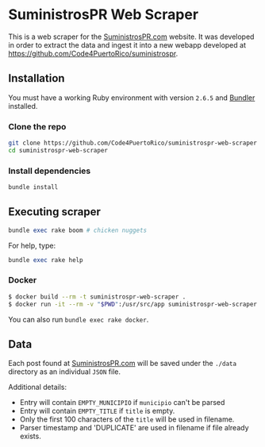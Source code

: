 # SuministrosPR Web Scraper

This is a web scraper for the [SuministrosPR.com](https://SuministrosPR.com) website. It was developed in order to extract the data and ingest it into a new webapp developed at https://github.com/Code4PuertoRico/suministrospr.

## Installation

You must have a working Ruby environment with version `2.6.5` and [Bundler](https://bundler.io/) installed.

### Clone the repo

```bash
git clone https://github.com/Code4PuertoRico/suministrospr-web-scraper
cd suministrospr-web-scraper
```

### Install dependencies

```ruby
bundle install
```

## Executing scraper

```ruby
bundle exec rake boom # chicken nuggets
```

For help, type:

```ruby
bundle exec rake help
```

### Docker

```bash
$ docker build --rm -t suministrospr-web-scraper .
$ docker run -it --rm -v "$PWD":/usr/src/app suministrospr-web-scraper bundle exec rake boom
```

You can also run `bundle exec rake docker`.

## Data

Each post found at [SuministrosPR.com](https://SuministrosPR.com) will be saved under the `./data` directory as an individual `JSON` file.

Additional details:

- Entry will contain `EMPTY_MUNICIPIO` if `municipio` can't be parsed
- Entry will contain `EMPTY_TITLE` if `title` is empty.
- Only the first 100 characters of the `title` will be used in filename.
- Parser timestamp and 'DUPLICATE' are used in filename if file already exists.
